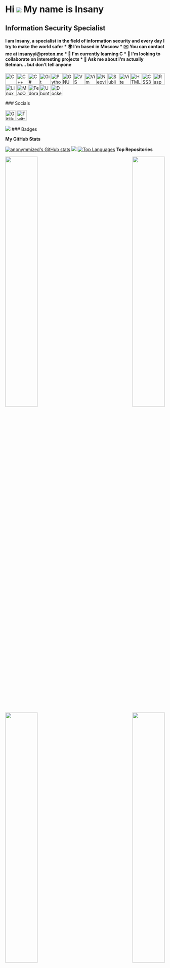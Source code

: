 # Hi ![](https://user-images.githubusercontent.com/18350557/176309783-0785949b-9127-417c-8b55-ab5a4333674e.gif) My name is Insany 
## Information Security Specialist
#### I am Insany, a specialist in the field of information security and every day I try to make the world safer  * 🌍  I'm based in Moscow * ✉️  You can contact me at [insanyyi@proton.me](mailto:insanyyi@proton.me) * 🧠  I'm currently learning C * 👥  I'm looking to collaborate on interesting projects * 💬  Ask me about I'm actually Betman... but don't tell anyone

<p align="left"> <a href="https://docs.microsoft.com/en-us/cpp/?view=msvc-170" target="_blank" rel="noreferrer"><img src="https://raw.githubusercontent.com/danielcranney/readme-generator/main/public/icons/skills/c-colored.svg" alt="C" title="C" width="36" height="36" /></a><a href="https://docs.microsoft.com/en-us/cpp/?view=msvc-170" target="_blank" rel="noreferrer"><img src="https://raw.githubusercontent.com/danielcranney/readme-generator/main/public/icons/skills/cplusplus-colored.svg" alt="C++" title="C++" width="36" height="36" /></a><a href="https://docs.microsoft.com/en-us/dotnet/csharp/" target="_blank" rel="noreferrer"><img src="https://raw.githubusercontent.com/danielcranney/readme-generator/main/public/icons/skills/csharp-colored.svg" alt="C#" title="C#" width="36" height="36" /></a><a href="https://git-scm.com/" target="_blank" rel="noreferrer"><img src="https://raw.githubusercontent.com/danielcranney/readme-generator/main/public/icons/skills/git-colored.svg" alt="Git" title="Git" width="36" height="36" /></a><a href="https://www.python.org/" target="_blank" rel="noreferrer"><img src="https://raw.githubusercontent.com/danielcranney/readme-generator/main/public/icons/skills/python-colored.svg" alt="Python" title="Python" width="36" height="36" /></a><a href="https://www.gnu.org/software/bash/" target="_blank" rel="noreferrer"><img src="https://raw.githubusercontent.com/danielcranney/readme-generator/main/public/icons/skills/gnubash-colored.svg" alt="GNU Bash" title="GNU Bash" width="36" height="36" /></a><a href="https://code.visualstudio.com/" target="_blank" rel="noreferrer"><img src="https://raw.githubusercontent.com/danielcranney/readme-generator/main/public/icons/skills/visualstudiocode-colored.svg" alt="VS Code" title="VS Code" width="36" height="36" /></a><a href="https://www.vim.org/" target="_blank" rel="noreferrer"><img src="https://raw.githubusercontent.com/danielcranney/readme-generator/main/public/icons/skills/vim-colored.svg" alt="Vim" title="Vim" width="36" height="36" /></a><a href="https://neovim.io/" target="_blank" rel="noreferrer"><img src="https://raw.githubusercontent.com/danielcranney/readme-generator/main/public/icons/skills/neovim-colored.svg" alt="Neovim" title="Neovim" width="36" height="36" /></a><a href="https://www.sublimetext.com/index2" target="_blank" rel="noreferrer"><img src="https://raw.githubusercontent.com/danielcranney/readme-generator/main/public/icons/skills/sublimetext-colored.svg" alt="Sublime Text" title="Sublime Text" width="36" height="36" /></a><a href="https://vitejs.dev/" target="_blank" rel="noreferrer"><img src="https://raw.githubusercontent.com/danielcranney/readme-generator/main/public/icons/skills/vite-colored.svg" alt="Vite" title="Vite" width="36" height="36" /></a><a href="https://developer.mozilla.org/en-US/docs/Glossary/HTML5" target="_blank" rel="noreferrer"><img src="https://raw.githubusercontent.com/danielcranney/readme-generator/main/public/icons/skills/html5-colored.svg" alt="HTML5" title="HTML5" width="36" height="36" /></a><a href="https://www.w3.org/TR/CSS/#css" target="_blank" rel="noreferrer"><img src="https://raw.githubusercontent.com/danielcranney/readme-generator/main/public/icons/skills/css3-colored.svg" alt="CSS3" title="CSS3" width="36" height="36" /></a><a href="https://www.raspberrypi.org/" target="_blank" rel="noreferrer"><img src="https://raw.githubusercontent.com/danielcranney/readme-generator/main/public/icons/skills/raspberrypi-colored.svg" alt="Raspberry Pi" title="Raspberry Pi" width="36" height="36" /></a><a href="https://www.linux.org" target="_blank" rel="noreferrer"><img src="https://raw.githubusercontent.com/danielcranney/readme-generator/main/public/icons/skills/linux-colored.svg" alt="Linux" title="Linux" width="36" height="36" /></a><a href="https://apple.com" target="_blank" rel="noreferrer"><img src="https://raw.githubusercontent.com/danielcranney/readme-generator/main/public/icons/skills/macos-colored-dark.svg" alt="MacOS" title="MacOS" width="36" height="36" /></a><a href="https://fedoraproject.org/" target="_blank" rel="noreferrer"><img src="https://raw.githubusercontent.com/danielcranney/readme-generator/main/public/icons/skills/fedora-colored.svg" alt="Fedora" title="Fedora" width="36" height="36" /></a><a href="https://ubuntu.com/" target="_blank" rel="noreferrer"><img src="https://raw.githubusercontent.com/danielcranney/readme-generator/main/public/icons/skills/ubuntu-colored.svg" alt="Ubuntu" title="Ubuntu" width="36" height="36" /></a><a href="https://www.docker.com/" target="_blank" rel="noreferrer"><img src="https://raw.githubusercontent.com/danielcranney/readme-generator/main/public/icons/skills/docker-colored.svg" alt="Docker" title="Docker" width="36" height="36" /></a> </p> 
 ### Socials  <p align="left"> <a href="https://www.github.com/anonymmized" target="_blank" rel="noreferrer"> <picture> <source media="(prefers-color-scheme: dark)" srcset="https://raw.githubusercontent.com/danielcranney/readme-generator/main/public/icons/socials/github-dark.svg" /> <source media="(prefers-color-scheme: light)" srcset="https://raw.githubusercontent.com/danielcranney/readme-generator/main/public/icons/socials/github.svg" /> <img src="https://raw.githubusercontent.com/danielcranney/readme-generator/main/public/icons/socials/github.svg" width="32" height="32" alt="GitHub" title="GitHub" /> </picture> </a> <a href="https://www.x.com/anonymmizd" target="_blank" rel="noreferrer"> <picture> <source media="(prefers-color-scheme: dark)" srcset="https://raw.githubusercontent.com/danielcranney/readme-generator/main/public/icons/socials/twitter-dark.svg" /> <source media="(prefers-color-scheme: light)" srcset="https://raw.githubusercontent.com/danielcranney/readme-generator/main/public/icons/socials/twitter.svg" /> <img src="https://raw.githubusercontent.com/danielcranney/readme-generator/main/public/icons/socials/twitter.svg" width="32" height="32" alt="Twitter" title="Twitter" /> </picture> </a></p>
<a href="https://www.github.com/anonymmized" target="_blank" rel="noreferrer"><img src="https://img.shields.io/github/followers/anonymmized?logo=github&style=for-the-badge&color=22c55e&labelColor=27272a" /></a>
### Badges

<b>My GitHub Stats</b>

<a href="http://www.github.com/anonymmized"><img src="https://github-readme-stats.vercel.app/api?username=anonymmized&show_icons=true&hide=contribs&count_private=true&title_color=3382ed&text_color=ffffff&icon_color=22c55e&bg_color=27272a&hide_border=true&show_icons=true" alt="anonymmized's GitHub stats" /></a>
<a href="http://www.github.com/anonymmized"><img src="https://github-readme-streak-stats.herokuapp.com/?user=anonymmized&stroke=ffffff&background=27272a&ring=3382ed&fire=3382ed&currStreakNum=ffffff&currStreakLabel=3382ed&sideNums=ffffff&sideLabels=ffffff&dates=ffffff&hide_border=true" /></a>
<a href="https://github.com/anonymmized" align="left"><img src="https://github-readme-stats.vercel.app/api/top-langs/?username=anonymmized&langs_count=10&title_color=3382ed&text_color=ffffff&icon_color=22c55e&bg_color=27272a&hide_border=true&locale=en&custom_title=Top%20%Languages" alt="Top Languages" /></a>
<b>Top Repositories</b>

<div width="100%" align="center"><a href="https://github.com/anonymmized/BashGuard" align="left"><img align="left" width="45%" src="https://github-readme-stats.vercel.app/api/pin/?username=anonymmized&repo=BashGuard&title_color=3382ed&text_color=ffffff&icon_color=22c55e&bg_color=27272a&hide_border=true&locale=en" /></a><a href="https://github.com/anonymmized/NameCrack" align="right"><img align="right" width="45%" src="https://github-readme-stats.vercel.app/api/pin/?username=anonymmized&repo=NameCrack&title_color=3382ed&text_color=ffffff&icon_color=22c55e&bg_color=27272a&hide_border=true&locale=en" /></a></div><br /><br /><br /><br /><br /><br /><br />

<br /><br /><br /><br /><br />

<div width="100%" align="center"><a href="https://github.com/anonymmized/PermSnitch" align="left"><img align="left" width="45%" src="https://github-readme-stats.vercel.app/api/pin/?username=anonymmized&repo=PermSnitch&title_color=3382ed&text_color=ffffff&icon_color=22c55e&bg_color=27272a&hide_border=true&locale=en" /></a><a href="https://github.com/anonymmized/dev-env-setup" align="right"><img align="right" width="45%" src="https://github-readme-stats.vercel.app/api/pin/?username=anonymmized&repo=dev-env-setup&title_color=3382ed&text_color=ffffff&icon_color=22c55e&bg_color=27272a&hide_border=true&locale=en" /></a></div>
